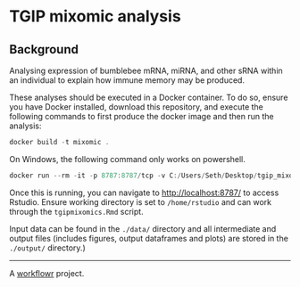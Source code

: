 # TGIP mixomic analysis 

## Background
Analysing expression of bumblebee mRNA, miRNA, and other sRNA within an individual to explain how immune memory may be produced.

These analyses should be executed in a Docker container. To do so, ensure you have Docker installed, download this repository, and execute the following commands to first produce the docker image and then run the analysis:

```powershell or bash
docker build -t mixomic .
```

On Windows, the following command only works on powershell.
```powershell
docker run --rm -it -p 8787:8787/tcp -v C:/Users/Seth/Desktop/tgip_mixomic:/home/rstudio mixomic:latest

```

Once this is running, you can navigate to [http://localhost:8787/](http://localhost:8787/) to access Rstudio. Ensure working directory is set to `/home/rstudio` and can work through the `tgipmixomics.Rmd` script.

Input data can be found in the `./data/` directory and all intermediate and output files (includes figures, output dataframes and plots) are stored in the `./output/` directory.) 

-----

A [workflowr][] project.

[workflowr]: https://github.com/jdblischak/workflowr

